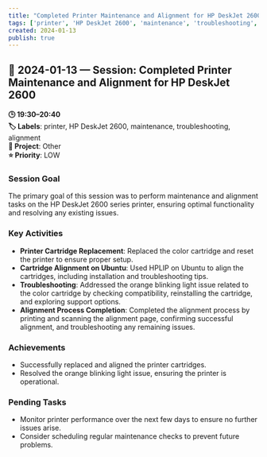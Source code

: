 ```yaml
---
title: "Completed Printer Maintenance and Alignment for HP DeskJet 2600"
tags: ['printer', 'HP DeskJet 2600', 'maintenance', 'troubleshooting', 'alignment']
created: 2024-01-13
publish: true
---
```


## 📅 2024-01-13 — Session: Completed Printer Maintenance and Alignment for HP DeskJet 2600

**🕒 19:30–20:40**  
**🏷️ Labels**: printer, HP DeskJet 2600, maintenance, troubleshooting, alignment  
**📂 Project**: Other  
**⭐ Priority**: LOW  


### Session Goal
The primary goal of this session was to perform maintenance and alignment tasks on the HP DeskJet 2600 series printer, ensuring optimal functionality and resolving any existing issues.

### Key Activities
- **Printer Cartridge Replacement**: Replaced the color cartridge and reset the printer to ensure proper setup.
- **Cartridge Alignment on Ubuntu**: Used HPLIP on Ubuntu to align the cartridges, including installation and troubleshooting tips.
- **Troubleshooting**: Addressed the orange blinking light issue related to the color cartridge by checking compatibility, reinstalling the cartridge, and exploring support options.
- **Alignment Process Completion**: Completed the alignment process by printing and scanning the alignment page, confirming successful alignment, and troubleshooting any remaining issues.

### Achievements
- Successfully replaced and aligned the printer cartridges.
- Resolved the orange blinking light issue, ensuring the printer is operational.

### Pending Tasks
- Monitor printer performance over the next few days to ensure no further issues arise.
- Consider scheduling regular maintenance checks to prevent future problems.

